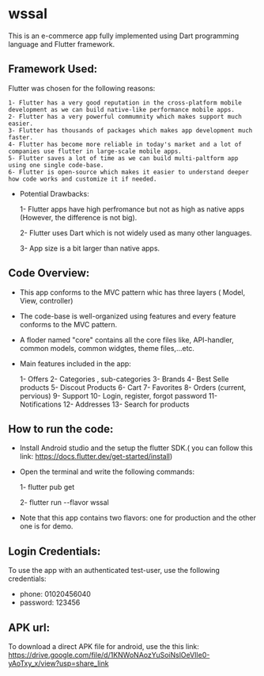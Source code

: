 
# wssal

 This is an e-commerce app fully implemented using Dart programming language and Flutter framework.

## Framework Used:

Flutter was chosen for the following reasons:

    1- Flutter has a very good reputation in the cross-platform mobile development as we can build native-like performance mobile apps.
    2- Flutter has a very powerful commumnity which makes support much easier.
    3- Flutter has thousands of packages which makes app development much faster.
    4- Flutter has become more reliable in today's market and a lot of companies use flutter in large-scale mobile apps.
    5- Flutter saves a lot of time as we can build multi-paltform app using one single code-base.
    6- Flutter is open-source which makes it easier to understand deeper how code works and customize it if needed.

- Potential Drawbacks:
 
    1- Flutter apps have high perfromance but not as high as native apps (However, the difference is not big).
  
    2- Flutter uses Dart which is not widely used as many other languages.
  
    3- App size is a bit larger than native apps.

## Code Overview:

- This app conforms to the MVC pattern whic has three layers ( Model, View, controller)
- The code-base is well-organized using features and every feature conforms to the MVC pattern.
- A floder named "core" contains all the core files like, API-handler, common models, common widgtes, theme files,...etc.
- Main features included in the app:

    1- Offers
    2- Categories , sub-categories
    3- Brands
    4- Best Selle products
    5- Discout Products
    6- Cart
    7- Favorites
    8- Orders (current, pervious)
    9- Support
    10- Login, register, forgot password
    11- Notifications
    12- Addresses
    13- Search for products
    

## How to run the code:
- Install Android studio and the setup the flutter SDK.( you can follow this link: https://docs.flutter.dev/get-started/install)
- Open the terminal and write the following commands:

    1- flutter pub get

    2- flutter run --flavor wssal

- Note that this app contains two flavors: one for production and the other one is for demo.


## Login Credentials:

To use the app with an authenticated test-user, use the following credentials:

- phone: 01020456040
- password: 123456
## APK url: 

To download a direct APK file for android, use the this link: https://drive.google.com/file/d/1KNWoNAozYuSoiNslOeVIle0-yAoTxy_x/view?usp=share_link

